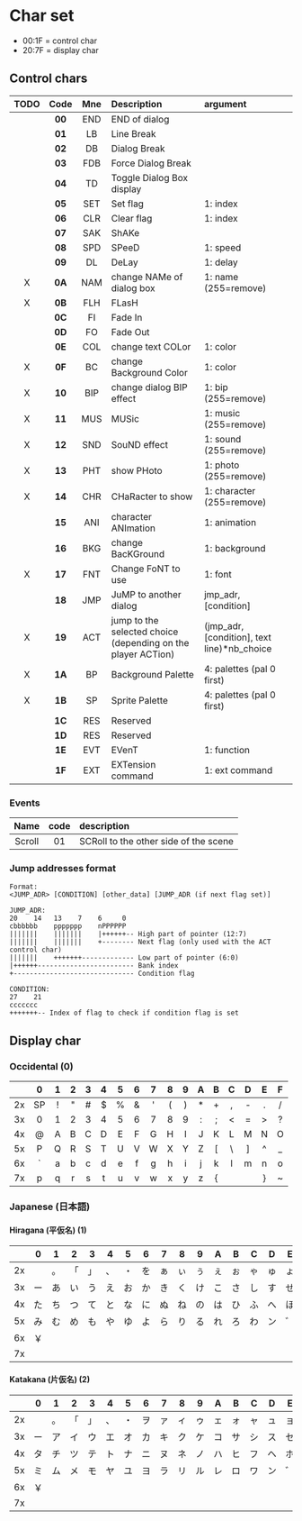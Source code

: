 # Char set

- 00:1F = control char
- 20:7F = display char

## Control chars

|TODO|  Code  | Mne | Description                                                        | argument
|:--:|:------:|:---:|:-------------------------------------------------------------------|:--------
|    | **00** | END | END of dialog                                                      |
|    | **01** | LB  | Line Break                                                         |
|    | **02** | DB  | Dialog Break                                                       |
|    | **03** | FDB | Force Dialog Break                                                 |
|    | **04** | TD  | Toggle Dialog Box display                                          |
|    | **05** | SET | Set flag                                                           | 1: index
|    | **06** | CLR | Clear flag                                                         | 1: index
|    | **07** | SAK | ShAKe                                                              |
|    | **08** | SPD | SPeeD                                                              | 1: speed
|    | **09** | DL  | DeLay                                                              | 1: delay
|  X | **0A** | NAM | change NAMe of dialog box                                          | 1: name (255=remove)
|  X | **0B** | FLH | FLasH                                                              |
|    | **0C** | FI  | Fade In                                                            |
|    | **0D** | FO  | Fade Out                                                           |
|    | **0E** | COL | change text COLor                                                  | 1: color
|  X | **0F** | BC  | change Background Color                                            | 1: color
|  X | **10** | BIP | change dialog BIP effect                                           | 1: bip (255=remove)
|  X | **11** | MUS | MUSic                                                              | 1: music (255=remove)
|  X | **12** | SND | SouND effect                                                       | 1: sound (255=remove)
|  X | **13** | PHT | show PHoto                                                         | 1: photo (255=remove)
|  X | **14** | CHR | CHaRacter to show                                                  | 1: character (255=remove)
|    | **15** | ANI | character ANImation                                                | 1: animation
|    | **16** | BKG | change BacKGround                                                  | 1: background
|  X | **17** | FNT | Change FoNT to use                                                 | 1: font
|    | **18** | JMP | JuMP to another dialog                                             | jmp_adr, \[condition\]
|  X | **19** | ACT | jump to the selected choice (depending on the player ACTion)       | (jmp_adr, \[condition\], text line)*nb_choice
|  X | **1A** | BP  | Background Palette                                                 | 4: palettes (pal 0 first)
|  X | **1B** | SP  | Sprite Palette                                                     | 4: palettes (pal 0 first)
|    | **1C** | RES | Reserved                                                           |
|    | **1D** | RES | Reserved                                                           |
|    | **1E** | EVT | EVenT                                                              | 1: function
|    | **1F** | EXT | EXTension command                                                  | 1: ext command

### Events

| Name |code|description
|:----:|:--:|:----------
|Scroll| 01 | SCRoll to the other side of the scene

### Jump addresses format

    Format:
    <JUMP_ADR> [CONDITION] [other_data] [JUMP_ADR (if next flag set)]

    JUMP_ADR:
    20    14   13    7    6     0
    cbbbbbb    ppppppp    nPPPPPP
    |||||||    |||||||    |++++++-- High part of pointer (12:7)
    |||||||    |||||||    +-------- Next flag (only used with the ACT control char)
    |||||||    +++++++------------- Low part of pointer (6:0)
    |++++++------------------------ Bank index
    +------------------------------ Condition flag

    CONDITION:
    27    21
    ccccccc
    +++++++-- Index of flag to check if condition flag is set

## Display char

### Occidental (0)

|   | 0 | 1 | 2 | 3 | 4 | 5 | 6 | 7 | 8 | 9 | A | B | C | D | E | F |
|:--|:-:|:-:|:-:|:-:|:-:|:-:|:-:|:-:|:-:|:-:|:-:|:-:|:-:|:-:|:-:|:-:|
|2x | SP| ! | " | # | $ | % | & | ' | ( | ) | * | + | , | - | . | / |
|3x | 0 | 1 | 2 | 3 | 4 | 5 | 6 | 7 | 8 | 9 | : | ; | < | = | > | ? |
|4x | @ | A | B | C | D | E | F | G | H | I | J | K | L | M | N | O |
|5x | P | Q | R | S | T | U | V | W | X | Y | Z | [ | \ | ] | ^ | _ |
|6x | ` | a | b | c | d | e | f | g | h | i | j | k | l | m | n | o |
|7x | p | q | r | s | t | u | v | w | x | y | z | { | | | } | ~ |   |

### Japanese (日本語)

#### Hiragana (平仮名) (1)

|   | 0 | 1 | 2 | 3 | 4 | 5 | 6 | 7 | 8 | 9 | A | B | C | D | E | F |
|:--|:-:|:-:|:-:|:-:|:-:|:-:|:-:|:-:|:-:|:-:|:-:|:-:|:-:|:-:|:-:|:-:|
|2x |   | 。 | 「 | 」 | 、 | ・  | を | ぁ | ぃ | ぅ | ぇ | ぉ | ゃ | ゅ | ょ | っ |
|3x | ー | あ | い | う | え  | お | か | き | く | け | こ | さ | し | す | せ  | そ |
|4x | た | ち | つ | て | と  | な | に | ぬ | ね | の | は | ひ | ふ | へ | ほ  | ま |
|5x | み | む | め | も | や  | ゆ | よ | ら | り | る | れ | ろ | わ | ン | ゛ | ゜ |
|6x | ￥ |   |   |   |   |   |   |   |   |   |   |   |   |   |   |   |
|7x |   |   |   |   |   |   |   |   |   |   |   |   |   |   |   |   |

#### Katakana (片仮名) (2)

|   | 0 | 1 | 2 | 3 | 4 | 5 | 6 | 7 | 8 | 9 | A | B | C | D | E | F |
|:--|:-:|:-:|:-:|:-:|:-:|:-:|:-:|:-:|:-:|:-:|:-:|:-:|:-:|:-:|:-:|:-:|
|2x |   | 。 | 「 | 」 | 、 | ・  | ヲ | ァ | ィ | ゥ | ェ | ォ | ャ | ュ | ョ | ッ |
|3x | ー | ア | イ | ウ | エ  | オ | カ | キ | ク | ケ | コ | サ | シ | ス | セ  | ソ |
|4x | タ | チ | ツ | テ | ト  | ナ | ニ | ヌ | ネ | ノ | ハ | ヒ | フ | ヘ | ホ  | マ |
|5x | ミ | ム | メ | モ | ヤ  | ユ | ヨ | ラ | リ | ル | レ | ロ | ワ | ン | ゛ | ゜ |
|6x | ￥ |   |   |   |   |   |   |   |   |   |   |   |   |   |   |   |
|7x |   |   |   |   |   |   |   |   |   |   |   |   |   |   |   |   |

